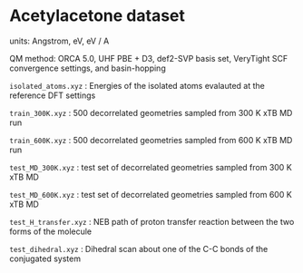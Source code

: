 # Acetylacetone dataset

units: Angstrom, eV, eV / A

QM method: ORCA 5.0, UHF PBE + D3, def2-SVP basis set, VeryTight SCF convergence settings, and basin-hopping

`isolated_atoms.xyz` : Energies of the isolated atoms evalauted at the reference DFT settings

`train_300K.xyz` : 500 decorrelated geometries sampled from 300 K xTB MD run

`train_600K.xyz` : 500 decorrelated geometries sampled from 600 K xTB MD run

`test_MD_300K.xyz` : test set of decorrelated geometries sampled from 300 K xTB MD

`test_MD_600K.xyz` : test set of decorrelated geometries sampled from 600 K xTB MD

`test_H_transfer.xyz` : NEB path of proton transfer reaction between the two forms of the molecule

`test_dihedral.xyz` : Dihedral scan about one of the C-C bonds of the conjugated system 

